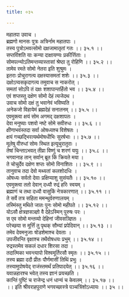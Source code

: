 ```yaml
---
title: ०३५

---
```

महातपा उवाच ।  
ब्रह्मणो मानसः पुत्रः अत्रिर्नाम महातपाः ।  
तस्य पुत्रोऽभवत्सोमो दक्षजामातृतां गतः ।। ३५.१ ।।  
सप्तविंशति याः कन्या दाक्षायण्यः प्रकीर्त्तिताः ।  
सोमपत्न्योऽतिमन्तव्यास्तासां श्रेष्ठा तु रोहिणि ।। ३५.२ ।।  
तामेव रमते सोमो नेतरा इति शुश्रुमः ।  
इतराः प्रोचुरागत्य दक्षस्यासमतां शशेः ।। ३५.३ ।।  
दक्षोऽप्यसकृदागत्य तमुवाच स नाकरोत् ।  
समतां सोऽपि तं दक्षः शशापान्तर्हितो भव ।। ३५.४ ।।  
एवं शप्तस्तु दक्षेण सोमो देहं त्यजेदथ ।  
उवाच सोमो दक्षं तु भवानेवं भविष्यति ।  
अनेकजो विहायेमं ब्रह्मदेहं सनातनम् ।। ३५.५ ।।  
एवमुक्त्वा क्षयं सोम अगमद् दक्षशापतः ।  
देवा मनुष्याः पशवो नष्टे सोमे सवीरुधः ।। ३५.६ ।।  
क्षीणाभवंस्तदा सर्वा ओषध्यश्च विशेषतः ।  
क्षयं गच्छद्भिरत्यर्थमोषधीभिः सुरर्षभाः ।। ३५.७ ।।  
मूलेषु वीरुधां सोमः स्थित इत्यूचुरातुराः ।  
तेषां चिन्ताऽभवत् तीव्रा विष्णुं च शरणं ययुः ।। ३५.८ ।।  
भगवानाह तान् सर्वान् ब्रूत किं क्रियते मया ।  
ते चोचुर्देव दक्षेण शप्तः सोमो विनाशितः ।। ३५.९ ।।  
तानुवाच तदा देवो मथ्यतां कलशोदधिः ।  
ओषध्यः सर्वतो देवाः प्रक्षिप्याशु सुसंयतैः ।। ३५.१० ।।  
एवमुक्त्वा ततो देवान् दध्यौ रुद्रं हरिः स्वयम् ।  
ब्रह्माणं च तथा दध्यौ वासुकिं नेत्रकारणात् ।। ३५.११ ।।  
ते सर्वे तत्र सहिता ममन्थुर्वरुणालयम् ।  
तस्मिंस्तु मथिते जातः पुनः सोमो महीपते ।। ३५.१२ ।।  
योऽसौ क्षेत्रज्ञसञ्ज्ञो वै देहेऽस्मिन् पुरुषः परः ।  
स एव सोमो मन्तव्यो देहिनां जीवसञ्ज्ञितः ।  
परेच्छया स मूर्त्तिं तु पृथक् सौम्यां प्रपेदिवान् ।। ३५.१३ ।।  
तमेव देवमनुजाः षोडशेमाश्च देवताः ।  
उपजीवन्ति वृक्षाश्च तथैवोषधयः प्रभुम् ।। ३५.१४ ।।  
रुद्रस्तमेव सकलं दधार शिरसा तदा ।  
तदात्मिका भवन्त्यापो विश्वमूर्तिरसौ स्मृतः ।। ३५.१५ ।।  
तस्य ब्रह्मा ददौ प्रीतः पौर्णमासीं तिथिं प्रभुः ।  
तस्यामुपोषयेद् राजंस्तमर्थं प्रतिपादयेत् ।। ३५.१६ ।।  
यवान्नहारश्च भवेत् तस्य ज्ञानं प्रयच्छति ।  
कान्तिं पुष्टिं च राजेन्द्र धनं धान्यं च केवलम् ।। ३५.१७ ।।  
।। इति श्रीवराहपुराणे भगवच्छास्त्रे पञ्चत्रिंशोऽध्यायः ।। ३५ ।।